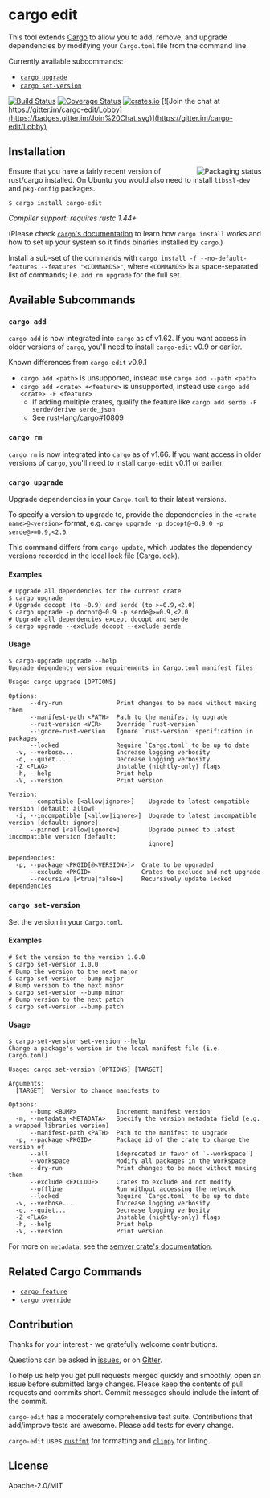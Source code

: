 # cargo edit

This tool extends [Cargo](http://doc.crates.io/) to allow you to add, remove, and upgrade dependencies by modifying your `Cargo.toml` file from the command line.

Currently available subcommands:

- [`cargo upgrade`](#cargo-upgrade)
- [`cargo set-version`](#cargo-set-version)

[![Build Status](https://github.com/killercup/cargo-edit/workflows/build/badge.svg)](https://github.com/killercup/cargo-edit/actions)
[![Coverage Status](https://coveralls.io/repos/killercup/cargo-edit/badge.svg?branch=master&service=github)](https://coveralls.io/github/killercup/cargo-edit?branch=master)
[![crates.io](https://img.shields.io/crates/v/cargo-edit.svg)](https://crates.io/crates/cargo-edit)
[![Join the chat at https://gitter.im/cargo-edit/Lobby](https://badges.gitter.im/Join%20Chat.svg)](https://gitter.im/cargo-edit/Lobby)

## Installation

<a href="https://repology.org/project/cargo-edit/versions"><img align="right" src="https://repology.org/badge/vertical-allrepos/cargo-edit.svg" alt="Packaging status"></a>

Ensure that you have a fairly recent version of rust/cargo installed. On Ubuntu you would also need to install `libssl-dev` and `pkg-config` packages.

```console,ignore
$ cargo install cargo-edit
```

*Compiler support: requires rustc 1.44+*

(Please check [`cargo`'s documentation](http://doc.crates.io/) to learn how `cargo install` works and how to set up your system so it finds binaries installed by `cargo`.)

Install a sub-set of the commands with `cargo install -f --no-default-features --features "<COMMANDS>"`, where `<COMMANDS>` is a space-separated list of commands; i.e. `add rm upgrade` for the full set.

## Available Subcommands

### `cargo add`

`cargo add` is now integrated into `cargo` as of v1.62.  If you want access in older versions of `cargo`, you'll need to install `cargo-edit` v0.9 or earlier.

Known differences from `cargo-edit` v0.9.1
- `cargo add <path>` is unsupported, instead use `cargo add --path <path>`
- `cargo add <crate> +<feature>` is unsupported, instead use `cargo add <crate> -F <feature>`
  - If adding multiple crates, qualify the feature like `cargo add serde -F serde/derive serde_json`
  - See [rust-lang/cargo#10809](https://github.com/rust-lang/cargo/issues/10809)

### `cargo rm`

`cargo rm` is now integrated into `cargo` as of v1.66.  If you want access in older versions of `cargo`, you'll need to install `cargo-edit` v0.11 or earlier.

### `cargo upgrade`

Upgrade dependencies in your `Cargo.toml` to their latest versions.

To specify a version to upgrade to, provide the dependencies in the `<crate name>@<version>` format,
e.g. `cargo upgrade -p docopt@~0.9.0 -p serde@>=0.9,<2.0`.

This command differs from `cargo update`, which updates the dependency versions recorded in the
local lock file (Cargo.lock).

#### Examples

```console,ignore
# Upgrade all dependencies for the current crate
$ cargo upgrade
# Upgrade docopt (to ~0.9) and serde (to >=0.9,<2.0)
$ cargo upgrade -p docopt@~0.9 -p serde@>=0.9,<2.0
# Upgrade all dependencies except docopt and serde
$ cargo upgrade --exclude docopt --exclude serde
```

#### Usage

```console
$ cargo-upgrade upgrade --help
Upgrade dependency version requirements in Cargo.toml manifest files

Usage: cargo upgrade [OPTIONS]

Options:
      --dry-run               Print changes to be made without making them
      --manifest-path <PATH>  Path to the manifest to upgrade
      --rust-version <VER>    Override `rust-version`
      --ignore-rust-version   Ignore `rust-version` specification in packages
      --locked                Require `Cargo.toml` to be up to date
  -v, --verbose...            Increase logging verbosity
  -q, --quiet...              Decrease logging verbosity
  -Z <FLAG>                   Unstable (nightly-only) flags
  -h, --help                  Print help
  -V, --version               Print version

Version:
      --compatible [<allow|ignore>]    Upgrade to latest compatible version [default: allow]
  -i, --incompatible [<allow|ignore>]  Upgrade to latest incompatible version [default: ignore]
      --pinned [<allow|ignore>]        Upgrade pinned to latest incompatible version [default:
                                       ignore]

Dependencies:
  -p, --package <PKGID[@<VERSION>]>  Crate to be upgraded
      --exclude <PKGID>              Crates to exclude and not upgrade
      --recursive [<true|false>]     Recursively update locked dependencies

```

### `cargo set-version`

Set the version in your `Cargo.toml`.

#### Examples

```console,ignore
# Set the version to the version 1.0.0
$ cargo set-version 1.0.0
# Bump the version to the next major
$ cargo set-version --bump major
# Bump version to the next minor
$ cargo set-version --bump minor
# Bump version to the next patch
$ cargo set-version --bump patch
```

#### Usage

```console
$ cargo-set-version set-version --help
Change a package's version in the local manifest file (i.e. Cargo.toml)

Usage: cargo set-version [OPTIONS] [TARGET]

Arguments:
  [TARGET]  Version to change manifests to

Options:
      --bump <BUMP>           Increment manifest version
  -m, --metadata <METADATA>   Specify the version metadata field (e.g. a wrapped libraries version)
      --manifest-path <PATH>  Path to the manifest to upgrade
  -p, --package <PKGID>       Package id of the crate to change the version of
      --all                   [deprecated in favor of `--workspace`]
      --workspace             Modify all packages in the workspace
      --dry-run               Print changes to be made without making them
      --exclude <EXCLUDE>     Crates to exclude and not modify
      --offline               Run without accessing the network
      --locked                Require `Cargo.toml` to be up to date
  -v, --verbose...            Increase logging verbosity
  -q, --quiet...              Decrease logging verbosity
  -Z <FLAG>                   Unstable (nightly-only) flags
  -h, --help                  Print help
  -V, --version               Print version

```

For more on `metadata`, see the
[semver crate's documentation](https://docs.rs/semver/1.0.4/semver/struct.BuildMetadata.html).

## Related Cargo Commands

- [`cargo feature`](https://github.com/Riey/cargo-feature)
- [`cargo override`](https://github.com/eopb/cargo-override)

## Contribution

Thanks for your interest - we gratefully welcome contributions.

Questions can be asked in [issues](https://github.com/killercup/cargo-edit/issues), or on [Gitter](https://gitter.im/cargo-edit/Lobby).

To help us help you get pull requests merged quickly and smoothly, open an issue before submitted large changes. Please keep the contents of pull requests and commits short. Commit messages should include the intent of the commit.

`cargo-edit` has a moderately comprehensive test suite. Contributions that add/improve tests are awesome. Please add tests for every change.

`cargo-edit` uses [`rustfmt`](https://github.com/rust-lang-nursery/rustfmt) for formatting and [`clippy`](https://github.com/rust-lang-nursery/rust-clippy) for linting.

## License

Apache-2.0/MIT
